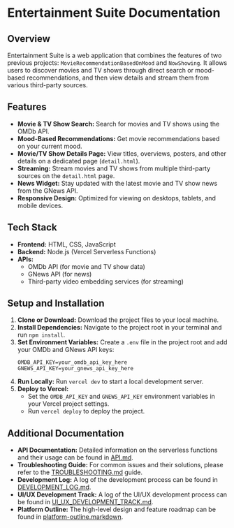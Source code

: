 # Entertainment Suite Documentation

## Overview

Entertainment Suite is a web application that combines the features of two previous projects: `MovieRecommendationBasedOnMood` and `NowShowing`. It allows users to discover movies and TV shows through direct search or mood-based recommendations, and then view details and stream them from various third-party sources.

## Features

*   **Movie & TV Show Search:** Search for movies and TV shows using the OMDb API.
*   **Mood-Based Recommendations:** Get movie recommendations based on your current mood.
*   **Movie/TV Show Details Page:** View titles, overviews, posters, and other details on a dedicated page (`detail.html`).
*   **Streaming:** Stream movies and TV shows from multiple third-party sources on the `detail.html` page.
*   **News Widget:** Stay updated with the latest movie and TV show news from the GNews API.
*   **Responsive Design:** Optimized for viewing on desktops, tablets, and mobile devices.

## Tech Stack

*   **Frontend:** HTML, CSS, JavaScript
*   **Backend:** Node.js (Vercel Serverless Functions)
*   **APIs:**
    *   OMDb API (for movie and TV show data)
    *   GNews API (for news)
    *   Third-party video embedding services (for streaming)

## Setup and Installation

1.  **Clone or Download:** Download the project files to your local machine.
2.  **Install Dependencies:** Navigate to the project root in your terminal and run `npm install`.
3.  **Set Environment Variables:** Create a `.env` file in the project root and add your OMDb and GNews API keys:
    ```
    OMDB_API_KEY=your_omdb_api_key_here
    GNEWS_API_KEY=your_gnews_api_key_here
    ```
4.  **Run Locally:** Run `vercel dev` to start a local development server.
5.  **Deploy to Vercel:**
    *   Set the `OMDB_API_KEY` and `GNEWS_API_KEY` environment variables in your Vercel project settings.
    *   Run `vercel deploy` to deploy the project.

## Additional Documentation

*   **API Documentation:** Detailed information on the serverless functions and their usage can be found in [API.md](api/API.md).
*   **Troubleshooting Guide:** For common issues and their solutions, please refer to the [TROUBLESHOOTING.md](TROUBLESHOOTING.md) guide.
*   **Development Log:** A log of the development process can be found in [DEVELOPMENT_LOG.md](DEVELOPMENT_LOG.md).
*   **UI/UX Development Track:** A log of the UI/UX development process can be found in [UI_UX_DEVELOPMENT_TRACK.md](UI_UX_DEVELOPMENT_TRACK.md).
*   **Platform Outline:** The high-level design and feature roadmap can be found in [platform-outline.markdown](platform-outline.markdown).